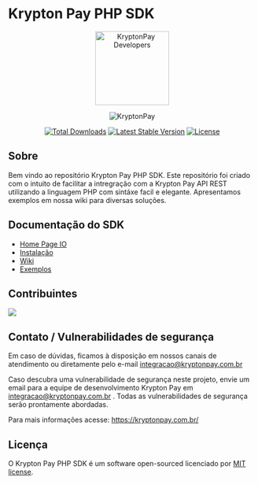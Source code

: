 
# Krypton Pay PHP SDK

<p align="center">
    <img src="https://kryptonpay.com.br/assets/img/site/slip.png" alt="KryptonPay Developers" width="150"/>
    </p>
    <p align="center">
    <img src="https://kryptonpay.com.br/assets/img/site/logo-color.png" alt="KryptonPay"/>
</p>

<p align="center">
    <a href="https://packagist.org/packages/kryptonpay/kryptonpay-php-sdk"><img src="https://poser.pugx.org/kryptonpay/kryptonpay-php-sdk/d/total.svg" alt="Total Downloads"></a>
    <a href="https://packagist.org/packages/kryptonpay/kryptonpay-php-sdk"><img src="https://poser.pugx.org/kryptonpay/kryptonpay-php-sdk/v/stable.svg" alt="Latest Stable Version"></a>
    <a href="https://packagist.org/packages/kryptonpay/kryptonpay-php-sdk"><img src="https://poser.pugx.org/kryptonpay/kryptonpay-php-sdk/license.svg" alt="License"></a><br>
</p>

## Sobre

Bem vindo ao repositório Krypton Pay PHP SDK. Este repositório foi criado com o intuito de facilitar a intregração com a Krypton Pay API REST utilizando a linguagem PHP com sintáxe facil e elegante. Apresentamos exemplos em nossa wiki para diversas soluções.

## Documentação do SDK

* [Home Page IO](https://kryptonpay.github.io/)
* [Instalação](https://github.com/KryptonPay/kryptonpay-php-sdk/wiki/Instala%C3%A7%C3%A3o)
* [Wiki](https://github.com/KryptonPay/kryptonpay-php-sdk/wiki)
* [Exemplos]()

## Contribuintes

<a href="https://github.com/KryptonPay/kryptonpay-php-sdk/graphs/contributors">
  <img src="https://contributors-img.web.app/image?repo=KryptonPay/kryptonpay-php-sdk" />
</a>

## Contato / Vulnerabilidades de segurança

Em caso de dúvidas, ficamos à disposição em nossos canais de atendimento ou diretamente pelo e-mail integracao@kryptonpay.com.br

Caso descubra uma vulnerabilidade de segurança neste projeto, envie um email para a equipe de desenvolvimento Krypton Pay em integracao@kryptonpay.com.br . Todas as vulnerabilidades de segurança serão prontamente abordadas.

Para mais informações acesse: https://kryptonpay.com.br/

## Licença

O Krypton Pay PHP SDK é um software open-sourced licenciado por [MIT license](https://opensource.org/licenses/MIT).
